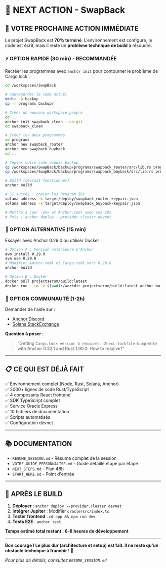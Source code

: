 # 🎯 NEXT ACTION - SwapBack

## 🚀 VOTRE PROCHAINE ACTION IMMÉDIATE

Le projet SwapBack est **70% terminé**. L'environnement est configuré, le code est écrit, mais il reste un **problème technique de build** à résoudre.

### ⚡ OPTION RAPIDE (30 min) - RECOMMANDÉE

Recréer les programmes avec `anchor init` pour contourner le problème de Cargo.lock :

```bash
cd /workspaces/SwapBack

# Sauvegarder le code actuel
mkdir -p backup
cp -r programs backup/

# Créer un nouveau workspace propre
cd ..
anchor init swapback_clean --no-git
cd swapback_clean

# Créer les deux programmes
cd programs
anchor new swapback_router
anchor new swapback_buyback
cd ..

# Copier votre code depuis backup
cp /workspaces/SwapBack/backup/programs/swapback_router/src/lib.rs programs/swapback_router/src/
cp /workspaces/SwapBack/backup/programs/swapback_buyback/src/lib.rs programs/swapback_buyback/src/

# Build (devrait fonctionner)
anchor build

# Si succès : copier les Program IDs
solana address -k target/deploy/swapback_router-keypair.json
solana address -k target/deploy/swapback_buyback-keypair.json

# Mettre à jour .env et Anchor.toml avec ces IDs
# Puis : anchor deploy --provider.cluster devnet
```

### 🔄 OPTION ALTERNATIVE (15 min)

Essayer avec Anchor 0.29.0 ou utiliser Docker :

```bash
# Option A : Version antérieure d'Anchor
avm install 0.29.0
avm use 0.29.0
# Modifier Anchor.toml et Cargo.toml vers 0.29.0
anchor build

# Option B : Docker
docker pull projectserum/build:latest
docker run --rm -v $(pwd):/workdir projectserum/build:latest anchor build
```

### 💬 OPTION COMMUNAUTÉ (1-2h)

Demander de l'aide sur :
- [Anchor Discord](https://discord.gg/anchor)
- [Solana StackExchange](https://solana.stackexchange.com/)

**Question à poser** :
> "Getting `Cargo.lock version 4 requires -Znext-lockfile-bump` error with Anchor 0.32.1 and Rust 1.90.0. How to resolve?"

---

## 📋 CE QUI EST DÉJÀ FAIT

✅ Environnement complet (Node, Rust, Solana, Anchor)  
✅ 3000+ lignes de code Rust/TypeScript  
✅ 4 composants React frontend  
✅ SDK TypeScript complet  
✅ Service Oracle Express  
✅ 10 fichiers de documentation  
✅ Scripts automatisés  
✅ Configuration devnet  

---

## 📚 DOCUMENTATION

- `RESUME_SESSION.md` - Résumé complet de la session
- `VOTRE_GUIDE_PERSONNALISE.md` - Guide détaillé étape par étape
- `NEXT_STEPS.md` - Plan 48h
- `START_HERE.md` - Point d'entrée

---

## 🎯 APRÈS LE BUILD

1. **Déployer** : `anchor deploy --provider.cluster devnet`
2. **Intégrer Jupiter** : Modifier `oracle/src/index.ts`
3. **Tester frontend** : `cd app && npm run dev`
4. **Tests E2E** : `anchor test`

**Temps estimé total restant : 6-8 heures de développement**

---

**Bon courage ! Le plus dur (architecture et setup) est fait. Il ne reste qu'un obstacle technique à franchir ! 💪**

_Pour plus de détails, consultez `RESUME_SESSION.md`_
